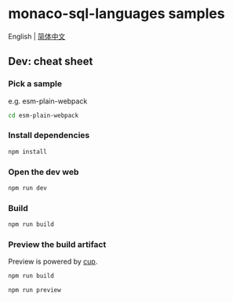 # monaco-sql-languages samples

English | [简体中文](./README.zh-CN.md)

## Dev: cheat sheet
### Pick a sample
e.g. esm-plain-webpack
```bash
cd esm-plain-webpack
```

### Install dependencies
```bash
npm install
```

### Open the dev web
```bash
npm run dev
```

### Build
```bash
npm run build
```

### Preview the build artifact
Preview is powered by [cup](https://github.com/wewoor/cup).
```bash
npm run build
```

```bash
npm run preview
```

